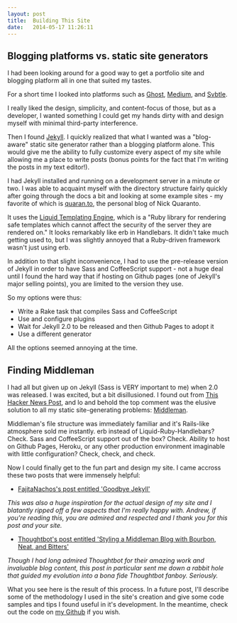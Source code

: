 ```yaml
---
layout: post
title:  Building This Site
date:   2014-05-17 11:26:11
---
```


## Blogging platforms vs. static site generators

I had been looking around for a good way to get a portfolio site and blogging platform all in one that suited my tastes. 

For a short time I looked into platforms such as [Ghost](http://ghost.org), [Medium](http://medium.com), and [Svbtle](http://svbtle.com). 

I really liked the design, simplicity, and content-focus of those, but as a developer, I wanted something I could get my hands dirty with and design myself with minimal third-party interference. 

Then I found [Jekyll](http://jekyllrb.com). I quickly realized that what I wanted was a "blog-aware" static site generator rather than a blogging platform alone. This would give me the ability to fully customize every aspect of my site while allowing me a place to write posts (bonus points for the fact that I'm writing the posts in my text editor!).

I had Jekyll installed and running on a development server in a minute or two. I was able to acquaint myself with the directory structure fairly quickly after going through the docs a bit and looking at some example sites - my favorite of which is [quaran.to](http://quaran.to), the personal blog of Nick Quaranto.

It uses the [Liquid Templating Engine](http://liquidmarkup.org/), which is a "Ruby library for rendering safe templates which cannot affect the security of the server they are rendered on." It looks remarkably like erb in Handlebars. It didn't take much getting used to, but I was slightly annoyed that a Ruby-driven framework wasn't just using erb. 

In addition to that slight inconvenience, I had to use the pre-release version of Jekyll in order to have Sass and CoffeeScript support - not a huge deal until I found the hard way that if hosting on Github pages (one of Jekyll's major selling points), you are limited to the version they use.

So my options were thus:

- Write a Rake task that compiles Sass and CoffeeScript
- Use and configure plugins
- Wait for Jekyll 2.0 to be released and then Github Pages to adopt it
- Use a different generator

All the options seemed annoying at the time.

## Finding Middleman

I had all but given up on Jekyll (Sass is VERY important to me) when 2.0 was released. I was excited, but a bit disillusioned. I found out from [This Hacker News Post](https://news.ycombinator.com/item?id=7708142), and lo and behold the top comment was the elusive solution to all my static site-generating problems: [Middleman](http://middlemanapp.com).

Middleman's file structure was immediately familiar and it's Rails-like atmosphere sold me instantly. erb instead of Liquid-Ruby-Handlebars? Check. Sass and CoffeeScript support out of the box? Check. Ability to host on Github Pages, Heroku, or any other production environment imaginable with little configuration? Check, check, and check.

Now I could finally get to the fun part and design my site. I came accross these two posts that were immensely helpful:

- [FajitaNachos's post entitled 'Goodbye Jekyll'](http://fajitanachos.com/Goodbye-jekyll/) 

*This was also a huge inspiration for the actual design of my site and I blatantly ripped off a few aspects that I'm really happy with. Andrew, if you're reading this, you are admired and respected and I thank you for this post and your site.*

- [Thoughtbot's post entitled 'Styling a Middleman Blog with Bourbon, Neat, and Bitters'](http://robots.thoughtbot.com/middleman-bourbon-walkthrough)

*Though I had long admired Thoughtbot for their amazing work and invaluable blog content, this post in particular sent me down a rabbit hole that guided my evolution into a bona fide Thoughtbot fanboy. Seriously.*

What you see here is the result of this process. In a future post, I'll describe some of the methodology I used in the site's creation and give some code samples and tips I found useful in it's development. In the meantime, check out the code on [my Github](http://github.com/elliotec/middleman) if you wish.

